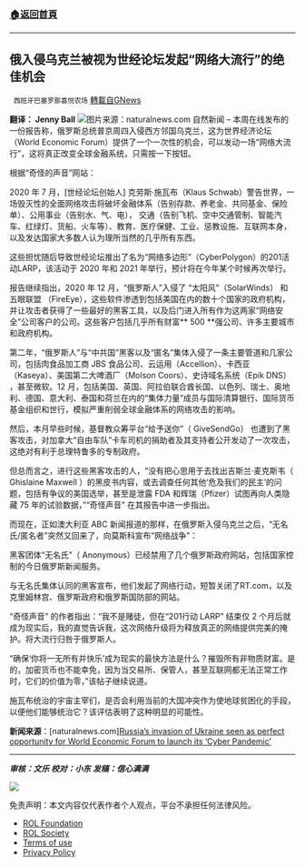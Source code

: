 ###  [:house:返回首頁](https://github.com/ourhimalayas/txt)
---


## 俄入侵乌克兰被视为世经论坛发起“网络大流行”的绝佳机会
` 西班牙巴塞罗那喜悦农场` [轉載自GNews](https://gnews.org/zh-hans/2096137/)

**翻译： Jenny Ball**
![](https://assets.gnews.org/wp-content/uploads/2022/03/tempsnip俄入侵乌克兰被视为世经论坛发起网络大流行的绝佳机会.png)图片来源：naturalnews.com
自然新闻 – 本周在线发布的一份报告称，俄罗斯总统普京周四入侵西方邻国乌克兰，这为世界经济论坛（World Economic Forum）提供了一个一次性的机会，可以发动一场“网络大流行”，这将真正改变全球金融系统，只需按一下按钮。

根据“奇怪的声音”网站：

2020 年 7 月，[世经论坛创始人] 克劳斯·施瓦布（Klaus Schwab）警告世界，一场毁灭性的全面网络攻击将破坏金融体系（告别存款、养老金、共同基金、保险单）、公用事业（告别水、气、电）， 交通（告别飞机、空中交通管制、智能汽车、红绿灯、货船、火车等）、教育、医疗保健、工业、惩教设施、互联网本身，以及发达国家大多数人认为理所当然的几乎所有东西。

这些担忧随后导致世经论坛推出了名为“网络多边形”（CyberPolygon）的201活动LARP，该活动于 2020 年和 2021 年举行，预计将在今年某个时候再次举行。

报告继续指出，2020 年 12 月，“俄罗斯人”入侵了 “太阳风”（SolarWinds） 和五眼联盟 （FireEye），这些软件渗透到包括美国在内的数十个国家的政府机构，并让攻击者获得了一些最好的黑客工具，以及后门进入所有作为这两家“网络安全”公司客户的公司。这些客户包括几乎所有财富** 500 **强公司、许多主要城市和政府机构。

第二年，“俄罗斯人”与“中共国”黑客以及“匿名”集体入侵了一条主要管道和几家公司，包括肉食品加工商 JBS 食品公司、云运用（Accellion）、卡西亚（Kaseya）、美国第二大啤酒厂（Molson Coors）、史诗域名系统（Epik DNS） ，甚至微软。12 月，包括美国、英国、阿拉伯联合酋长国、以色列、瑞士、奥地利、德国、意大利、泰国和荷兰在内的“集体力量”成员与国际清算银行、国际货币基金组织和世行，模拟严重削弱全球金融体系的网络攻击的影响。

然后，本月早些时候，基督教众筹平台“给予送你”（ GiveSendGo） 也遭到了黑客攻击，对加拿大“自由车队”卡车司机的捐助者及其支持者公开发动了一次攻击，这绝对有利于总理特鲁多的专制政府。

但总而言之，进行这些黑客攻击的人，“没有把心思用于去找出吉斯兰·麦克斯韦（ Ghislaine Maxwell ）的黑皮书内容，或去调查任何其他‘危及我们的民主’的问题，包括有争议的美国选举，甚至是泄露 FDA 和辉瑞（Pfizer）试图再向人类隐藏 75 年的试验数据，”“奇怪声音” 在其报告中进一步指出。

而现在，正如澳大利亚 ABC 新闻报道的那样，在俄罗斯入侵乌克兰之后，“无名氏/匿名者”突然又回来了，向莫斯科宣布“网络战争”：

黑客团体“无名氏”（ Anonymous）已经禁用了几个俄罗斯政府网站，包括国家控制的今日俄罗斯新闻服务。

与无名氏集体认同的黑客宣布，他们发起了网络行动，短暂关闭了RT.com，以及克里姆林宫、俄罗斯政府和俄罗斯国防部的网站。

“奇怪声音” 的作者指出：“我不是赌徒，但在“201行动 LARP” 结束仅 2 个月后就成为现实后，我的直觉告诉我，这次网络升级将为释放真正的网络提供完美的掩护。将大流行归咎于俄罗斯人。

“确保‘你将一无所有并快乐’成为现实的最快方法是什么？摧毁所有非物质财富。是的，加密货币也不能幸免，因为当交易所、保管人，甚至互联网都无法正常工作时，它们的价值为零，”该帖子继续说道。

施瓦布统治的宇宙主宰们，是否会利用当前的大国冲突作为使地球贫困化的手段，以便他们能够统治它？该评估表明了这种明显的可能性。

**新闻来源**：[naturalnews.com][Russia’s invasion of Ukraine seen as perfect opportunity for World Economic Forum to launch its ‘Cyber Pandemic’](https://www.naturalnews.com/2022-03-01-russias-invasion-of-ukraine-perfect-opportunity-for-cyber-pandemic.html)

* * *

***审核：文乐
校对：小东
发稿：信心满满***

![](https://assets.gnews.org/wp-content/uploads/2022/03/西喜-1.jpeg)

 

免责声明：本文内容仅代表作者个人观点，平台不承担任何法律风险。

- [ROL Foundation](https://rolfoundation.org/)
- [ROL Society](https://rolsociety.org/)
- [Terms of use](https://gnews.org/terms-of-use-3/)
- [Privacy Policy](https://gnews.org/privacy-policy/)
